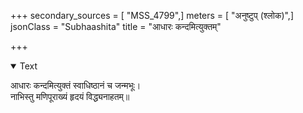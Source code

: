 +++
secondary_sources = [ "MSS_4799",]
meters = [ "अनुष्टुप् (श्लोक)",]
jsonClass = "Subhaashita"
title = "आधारः कन्दमित्युक्तम्"

+++

<details open><summary>Text</summary>

आधारः कन्दमित्युक्तं स्वाधिष्ठानं च जन्मभूः।  
नाभिस्तु मणिपूराख्यं हृदयं विद्ध्यनाहतम्॥
</details>
